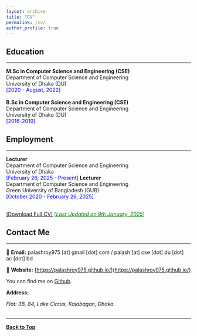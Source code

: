 ```yaml
---
layout: archive
title: "CV"
permalink: /cv/
author_profile: true
---
```

## Education
-------------
**M.Sc in Computer Science and Engineering (CSE)** <br />
Department of Computer Science and Engineering <br />
University of Dhaka (DU) <br />
<span style ="color:blue"> [2020 - August, 2022] </span> 
<br /> <br />
**B.Sc in Computer Science and Engineering (CSE)** <br />
Department of Computer Science and Engineering <br />
University of Dhaka (DU) <br />
<span style ="color:blue"> [2016-2019] </span> 
<br />

## Employment
-------------
**Lecturer** <br />
Department of Computer Science and Engineering <br />
University of Dhaka <br />
<span style ="color:blue"> [February 26, 2025 - Present] </span> 
**Lecturer** <br />
Department of Computer Science and Engineering <br />
Green University of Bangladesh (GUB)<br />
<span style ="color:blue"> [October 2020 - February 26, 2025] </span> 
<br /><br />

[(Download Full CV)](https://PalashRoy975.github.io/files/Palash_Roy_CV_Updated_09_01_2025.pdf) <span style ="color:Green"> [<ins>*Last Updated on 9th January, 2025*</ins>] </span>

## Contact Me
-------------

📧 **Email:** palashroy975 [at] gmail [dot] com / palash [at] cse [dot] du [dot] ac [dot] bd  <br /> 

📒 **Website:** [https://palashroy975.github.io/](https://palashroy975.github.io/) <br />

You can find me on [Github](https://github.com/PalashRoy975).


**Address:**
<address>
Flat: 3B, 84, Lake Circus, Kalabagan, Dhaka. <br /> 
</address> 
<br /> 

----------------------------------------

[**Back to Top**](#)
